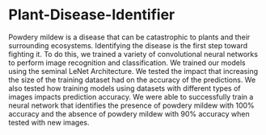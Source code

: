 # Plant-Disease-Identifier
Powdery mildew is a disease that can be catastrophic to plants and their surrounding ecosystems.
Identifying the disease is the first step toward fighting it. To do this, we trained a variety of
convolutional neural networks to perform image recognition and classification. We trained our
models using the seminal LeNet Architecture. We tested the impact that increasing the size of the
training dataset had on the accuracy of the predictions. We also tested how training models using
datasets with different types of images impacts prediction accuracy. We were able to
successfully train a neural network that identifies the presence of powdery mildew with 100%
accuracy and the absence of powdery mildew with 90% accuracy when tested with new images.


